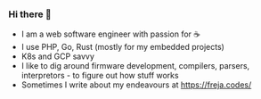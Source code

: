 ### Hi there 👋

- I am a web software engineer with passion for ☕
- I use PHP, Go, Rust (mostly for my embedded projects)
- K8s and GCP savvy
- I like to dig around firmware development, compilers, parsers, interpretors - to figure out how stuff works
- Sometimes I write about my endeavours at <https://freja.codes/>
